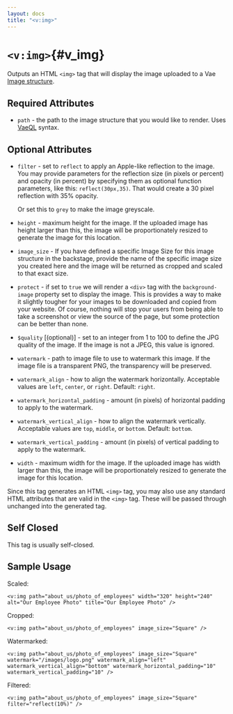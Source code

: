 ```yaml
---
layout: docs
title: "<v:img>"
---
```


# `<v:img>`{#v_img}

Outputs an HTML `<img>` tag that will display the image uploaded to a
Vae [Image structure](#structure.image).

## Required Attributes

-   `path` - the path to the image structure that you would like
    to render. Uses [VaeQL](#vaeql) syntax.

## Optional Attributes

-   `filter` - set to `reflect` to apply an Apple-like reflection to
    the image. You may provide parameters for the reflection size (in
    pixels or percent) and opacity (in percent) by specifying them as
    optional function parameters, like this: `reflect(30px,35)`. That
    would create a 30 pixel reflection with 35% opacity.

    Or set this to `grey` to make the image greyscale.

-   `height` - maximum height for the image. If the uploaded image has
    height larger than this, the image will be proportionately resized
    to generate the image for this location.

-   `image_size` - If you have defined a specific Image Size for this
    image structure in the backstage, provide the name of the specific
    image size you created here and the image will be returned as
    cropped and scaled to that exact size.

-   `protect` - if set to `true` we will render a `<div>` tag with the
    `background-image` property set to display the image. This is
    provides a way to make it slightly tougher for your images to be
    downloaded and copied from your website. Of course, nothing will
    stop your users from being able to take a screenshot or view the
    source of the page, but some protection can be better than none.

-   `$quality` \[(optional)\] - set to an integer from 1 to 100 to
    define the JPG quality of the image. If the image is not a JPEG,
    this value is ignored.

-   `watermark` - path to image file to use to watermark this image. If
    the image file is a transparent PNG, the transparency will
    be preserved.

-   `watermark_align` - how to align the watermark horizontally.
    Acceptable values are `left`, `center`, or `right`. Default:
    `right`.

-   `watermark_horizontal_padding` - amount (in pixels) of horizontal
    padding to apply to the watermark.

-   `watermark_vertical_align` - how to align the watermark vertically.
    Acceptable values are `top`, `middle`, or `bottom`. Default:
    `bottom`.

-   `watermark_vertical_padding` - amount (in pixels) of vertical
    padding to apply to the watermark.

-   `width` - maximum width for the image. If the uploaded image has
    width larger than this, the image will be proportionately resized to
    generate the image for this location.

Since this tag generates an HTML `<img>` tag, you may also use any
standard HTML attributes that are valid in the `<img>` tag. These will
be passed through unchanged into the generated tag.

## Self Closed

This tag is usually self-closed.

## Sample Usage

Scaled:

    <v:img path="about_us/photo_of_employees" width="320" height="240" alt="Our Employee Photo" title="Our Employee Photo" />

Cropped:

    <v:img path="about_us/photo_of_employees" image_size="Square" />

Watermarked:

    <v:img path="about_us/photo_of_employees" image_size="Square" watermark="/images/logo.png" watermark_align="left" watermark_vertical_align="bottom" watermark_horizontal_padding="10" watermark_vertical_padding="10" />

Filtered:

    <v:img path="about_us/photo_of_employees" image_size="Square" filter="reflect(10%)" />
